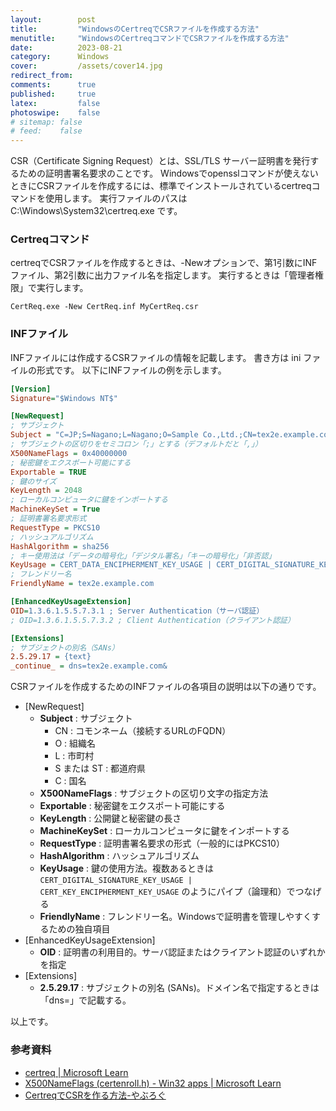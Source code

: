 ```yaml
---
layout:        post
title:         "WindowsのCertreqでCSRファイルを作成する方法"
menutitle:     "WindowsのCertreqコマンドでCSRファイルを作成する方法"
date:          2023-08-21
category:      Windows
cover:         /assets/cover14.jpg
redirect_from:
comments:      true
published:     true
latex:         false
photoswipe:    false
# sitemap: false
# feed:    false
---
```


CSR（Certificate Signing Request）とは、SSL/TLS サーバー証明書を発行するための証明書署名要求のことです。
Windowsでopensslコマンドが使えないときにCSRファイルを作成するには、標準でインストールされているcertreqコマンドを使用します。
実行ファイルのパスは C:\Windows\System32\certreq.exe です。

### Certreqコマンド

certreqでCSRファイルを作成するときは、-Newオプションで、第1引数にINFファイル、第2引数に出力ファイル名を指定します。
実行するときは「管理者権限」で実行します。

```
CertReq.exe -New CertReq.inf MyCertReq.csr
```

### INFファイル

INFファイルには作成するCSRファイルの情報を記載します。
書き方は ini ファイルの形式です。
以下にINFファイルの例を示します。

```ini
[Version]
Signature="$Windows NT$"

[NewRequest]
; サブジェクト
Subject = "C=JP;S=Nagano;L=Nagano;O=Sample Co.,Ltd.;CN=tex2e.example.com"
; サブジェクトの区切りをセミコロン「;」とする（デフォルトだと「,」）
X500NameFlags = 0x40000000
; 秘密鍵をエクスポート可能にする
Exportable = TRUE
; 鍵のサイズ
KeyLength = 2048
; ローカルコンピュータに鍵をインポートする
MachineKeySet = True
; 証明書署名要求形式
RequestType = PKCS10
; ハッシュアルゴリズム
HashAlgorithm = sha256
; キー使用法は「データの暗号化」「デジタル署名」「キーの暗号化」「非否認」
KeyUsage = CERT_DATA_ENCIPHERMENT_KEY_USAGE | CERT_DIGITAL_SIGNATURE_KEY_USAGE | CERT_KEY_ENCIPHERMENT_KEY_USAGE | CERT_NON_REPUDIATION_KEY_USAGE
; フレンドリー名
FriendlyName = tex2e.example.com

[EnhancedKeyUsageExtension]
OID=1.3.6.1.5.5.7.3.1 ; Server Authentication（サーバ認証）
; OID=1.3.6.1.5.5.7.3.2 ; Client Authentication（クライアント認証）

[Extensions]
; サブジェクトの別名（SANs）
2.5.29.17 = {text}
_continue_ = dns=tex2e.example.com&
```

CSRファイルを作成するためのINFファイルの各項目の説明は以下の通りです。
- [NewRequest]
  - **Subject** : サブジェクト
    - CN : コモンネーム（接続するURLのFQDN）
    - O : 組織名
    - L : 市町村
    - S または ST : 都道府県
    - C : 国名
  - **X500NameFlags** : サブジェクトの区切り文字の指定方法
  - **Exportable** : 秘密鍵をエクスポート可能にする
  - **KeyLength** : 公開鍵と秘密鍵の長さ
  - **MachineKeySet** : ローカルコンピュータに鍵をインポートする
  - **RequestType** : 証明書署名要求の形式（一般的にはPKCS10）
  - **HashAlgorithm** : ハッシュアルゴリズム
  - **KeyUsage** : 鍵の使用方法。複数あるときは `CERT_DIGITAL_SIGNATURE_KEY_USAGE | CERT_KEY_ENCIPHERMENT_KEY_USAGE` のようにパイプ（論理和）でつなげる
  - **FriendlyName** : フレンドリー名。Windowsで証明書を管理しやすくするための独自項目
- [EnhancedKeyUsageExtension]
  - **OID** : 証明書の利用目的。サーバ認証またはクライアント認証のいずれかを指定
- [Extensions]
  - **2.5.29.17** : サブジェクトの別名 (SANs)。ドメイン名で指定するときは「dns=」で記載する。

以上です。


### 参考資料

- [certreq \| Microsoft Learn](https://learn.microsoft.com/en-us/windows-server/administration/windows-commands/certreq_1)
- [X500NameFlags (certenroll.h) - Win32 apps \| Microsoft Learn](https://learn.microsoft.com/ja-jp/windows/win32/api/certenroll/ne-certenroll-x500nameflags)
- [CertreqでCSRを作る方法-やぶろぐ](https://yabuisya.blogspot.com/2020/12/certreqcsr.html)


